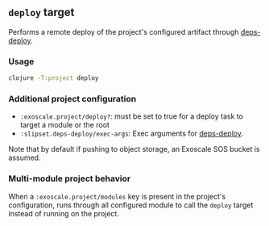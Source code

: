 ## `deploy` target

Performs a remote deploy of the project's configured artifact
through [deps-deploy](https://github.com/slipset/deps-deploy).

### Usage

```bash
clojure -T:project deploy
```

### Additional project configuration

- `:exoscale.project/deploy?`: must be set to true for a deploy task to target a module or the root
- `:slipset.deps-deploy/exec-args`: Exec arguments for [deps-deploy](https://github.com/slipset/deps-deploy).

Note that by default if pushing to object storage, an Exoscale SOS bucket is assumed.

### Multi-module project behavior

When a `:exoscale.project/modules` key is present in the project's
configuration, runs through all configured module to call the
`deploy` target instead of running on the project.
